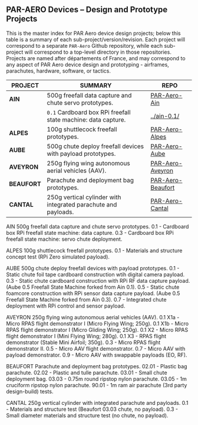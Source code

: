 ## PAR-AERO Devices – Design and Prototype Projects
 
This is the master index for PAR Aero device design projects; below this table is a summary of each sub-project/version/revision. Each project will correspond to a separate `PAR-Aero` Github repository, while each sub-project will correspond to a top-level directory in those repositories. Projects are named after départements of France, and may correspond to any aspect of PAR Aero device design and prototyping - airframes, parachutes, hardware, software, or tactics.
  
| PROJECT      | SUMMARY                                                         | REPO                                                                |
|--------------|-----------------------------------------------------------------|---------------------------------------------------------------------|
| **AIN**      | 500g freefall data capture and chute servo prototypes.          | [PAR-Aero-Ain](https://github.com/cpknight/PAR-Aero-Ain)            |
|              | `0.1` Cardboard box RPi freefall state machine: data capture.   | [../ain-0.1/](https://github.com/cpknight/PAR-Aero-Ain/ain-0.1/) 
| **ALPES**    | 100g shuttlecock freefall prototypes.                           | [PAR-Aero-Alpes](https://github.com/cpknight/PAR-Aero-Alpes)        |
| **AUBE**     | 500g chute deploy freefall devices with payload prototypes.     | [PAR-Aero-Aube](https://github.com/cpknight/PAR-Aero-Aube)          |
| **AVEYRON**  | 250g flying wing autonomous aerial vehicles (AAV).              | [PAR-Aero-Aveyron](https://github.com/cpknight/PAR-Aero-Aveyron)    |
| **BEAUFORT** | Parachute and deployment bag prototypes.                        | [PAR-Aero-Beaufort](https://github.com/cpknight/PAR-Aero-Beaufort)  |
| **CANTAL**   | 250g vertical cylinder with integrated parachute and payloads.  | [PAR-Aero-Cantal](https://github.com/cpknight/PAR-Aero-Cantal)      |



AIN	            500g freefall data capture and chute servo prototypes.
	0.1         	- Cardboard box RPi freefall state machine: data capture.
	0.3         	- Cardboard box RPi freefall state machine: servo chute deployment.

ALPES       		100g shuttlecock freefall prototypes.
	0.1         	- Materials and structure concept test (RPi Zero simulated payload).

AUBE        		500g chute deploy freefall devices with payload prototypes.
	0.1         	- Static chute foil tape cardboard construction wtih digital camera payload.
	0.3         	- Static chute cardboard construction with RPi RF data capture payload.
            		  (Aube 0.5 Freefall State Machine forked from Ain 0.1).
	0.5	          - Static chute foamcore construction with RPi sensor data capture payload. 
		              (Aube 0.5 Freefall State Machine forked from Ain 0.3).
	0.7         	- Integrated chute deployment with RPi control and sensor payload.

AVEYRON      		250g flying wing autonomous aerial vehicles (AAV).
	0.1 X1a     	- Micro RPAS flight demonstrator I (Micro Flying Wing; 250g).
	0.1 X1b     	- Micro RPAS flight demonstrator I (Micro Gliding Wing; 250g).
	0.1 X2      	- Micro RPAS flight demonstrator I (Mini Flying Wing; 280g).
	0.1 X3        - RPAS flight demonstrator (Stable Mini Airfoil; 350g).
	0.3         	- Micro RPAS flight demonstrator II.
	0.5         	- Micro AAV flight demonstrator.
	0.7         	- Micro AAV with payload demonstrator.
	0.9         	- Micro AAV with swappable payloads (EO, RF).
	
BEAUFORT      	Parachute and deployment bag prototypes.
	02.01       	- Plastic bag parachute. 
	02.02       	- Plastic and tulle parachute.
	03.01       	- Small chute deployment bag.
	03.03       	- 0.75m round ripstop nylon parachute.
	03.05       	- 1m cruciform ripstop nylon parachute.
	90.01       	- 1m ram air parachute (3rd party design-build) tests.

CANTAL      		250g vertical cylinder with integrated parachute and payloads.
	0.1         	- Materials and structure test (Beaufort 03.03 chute, no payload).
	0.3         	- Small diameter materials and structure test (no chute, no payload).


